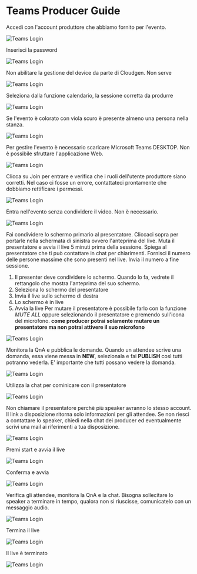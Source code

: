 # Teams Producer Guide

Accedi con l'account produttore che abbiamo fornito per l'evento.

![Teams Login](https://github.com/CloudGenVR/HowToMakeStreaming/blob/main/assets/Teams/Producer/01.png)

Inserisci la password

![Teams Login](https://github.com/CloudGenVR/HowToMakeStreaming/blob/main/assets/Teams/Producer/02.png)

Non abilitare la gestione del device da parte di Cloudgen. Non serve

![Teams Login](https://github.com/CloudGenVR/HowToMakeStreaming/blob/main/assets/Teams/Producer/02-b.png)

Seleziona dalla funzione calendario, la sessione corretta da produrre

![Teams Login](https://github.com/CloudGenVR/HowToMakeStreaming/blob/main/assets/Teams/Producer/03.png)

Se l'evento è colorato con viola scuro è presente almeno una persona nella stanza.

![Teams Login](https://github.com/CloudGenVR/HowToMakeStreaming/blob/main/assets/Teams/Producer/04.png)

Per gestire l'evento è necessario scaricare Microsoft Teams DESKTOP. Non è possibile sfruttare l'applicazione Web.

![Teams Login](https://github.com/CloudGenVR/HowToMakeStreaming/blob/main/assets/Teams/Producer/05.png)

Clicca su Join per entrare e verifica che i ruoli dell'utente produttore siano corretti. Nel caso ci fosse un errore, contattateci prontamente che dobbiamo rettificare i permessi.

![Teams Login](https://github.com/CloudGenVR/HowToMakeStreaming/blob/main/assets/Teams/Producer/06.png)

Entra nell'evento senza condividere il video. Non è necessario.

![Teams Login](https://github.com/CloudGenVR/HowToMakeStreaming/blob/main/assets/Teams/Producer/07.png)

Fai condividere lo schermo primario al presentatore. Cliccaci sopra per portarle nella schermata di sinistra ovvero l'anteprima del live.
Muta il presentatore e avvia il live 5 minuti prima della sessione.
Spiega al presentatore che ti può contattare in chat per chiarimenti.
Fornisci il numero delle persone massime che sono presenti nel live. Invia il numero a fine sessione.
1. Il presenter deve condividere lo schermo. Quando lo fa, vedrete il rettangolo che mostra l'anteprima del suo schermo.
2. Seleziona lo schermo del presentatore
3. Invia il live sullo schermo di destra
4. Lo schermo è in live
5. Avvia la live
Per mutare il presentatore è possibile farlo con la funzione *MUTE ALL* oppure selezionando il presentatore e premendo sull'icona del microfono.
**come producer potrai solamente mutare un presentatore ma non potrai attivere il suo microfono**

![Teams Login](https://github.com/CloudGenVR/HowToMakeStreaming/blob/main/assets/Teams/Producer/08.png)

Monitora la QnA e pubblica le domande. 
Quando un attendee scrive una domanda, essa viene messa in **NEW**, selezionala e fai **PUBLISH** così tutti potranno vederla. E' importante che tutti possano vedere la domanda.

![Teams Login](https://github.com/CloudGenVR/HowToMakeStreaming/blob/main/assets/Teams/Producer/09.png)

Utilizza la chat per cominicare con il presentatore

![Teams Login](https://github.com/CloudGenVR/HowToMakeStreaming/blob/main/assets/Teams/Producer/10.png)

Non chiamare il presentatore perchè più speaker avranno lo stesso account. 
Il link a disposizione ritorna solo informazioni per gli attendee.
Se non riesci a contattare lo speaker, chiedi nella chat dei producer ed eventualmente scrivi una mail ai riferimenti a tua disposizione.

![Teams Login](https://github.com/CloudGenVR/HowToMakeStreaming/blob/main/assets/Teams/Producer/11.png)

Premi start e avvia il live

![Teams Login](https://github.com/CloudGenVR/HowToMakeStreaming/blob/main/assets/Teams/Producer/12.png)

Conferma e avvia

![Teams Login](https://github.com/CloudGenVR/HowToMakeStreaming/blob/main/assets/Teams/Producer/13.png)

Verifica gli attendee, monitora la QnA e la chat.
Bisogna sollecitare lo speaker a terminare in tempo, qualora non si riuscisse, comunicatelo con un messaggio audio.

![Teams Login](https://github.com/CloudGenVR/HowToMakeStreaming/blob/main/assets/Teams/Producer/14.png)

Termina il live 

![Teams Login](https://github.com/CloudGenVR/HowToMakeStreaming/blob/main/assets/Teams/Producer/15.png)

Il live è terminato

![Teams Login](https://github.com/CloudGenVR/HowToMakeStreaming/blob/main/assets/Teams/Producer/16.png)
